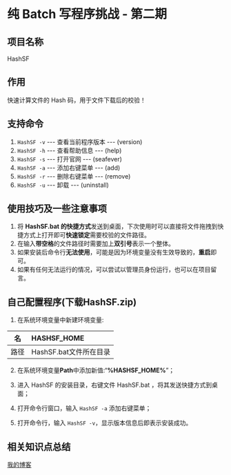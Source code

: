 # 纯 Batch 写程序挑战 - 第二期

## 项目名称

HashSF

## 作用

快速计算文件的 Hash 码，用于文件下载后的校验！

## 支持命令

1. `HashSF -v` --- 查看当前程序版本   ---   (version)
2. `HashSF -h` --- 查看帮助信息       ---   (help)
3. `HashSF -s` --- 打开官网           ---   (seafever)
4. `HashSF -a` --- 添加右键菜单       ---   (add)
5. `HashSF -r` --- 删除右键菜单       ---   (remove)
6. `HashSF -u` --- 卸载               ---   (uninstall)

## 使用技巧及一些注意事项

1. 将 **HashSF.bat 的快捷方式**发送到桌面，下次使用时可以直接将文件拖拽到快捷方式上打开即可**快速锁定**需要校验的文件路径。
2. 在输入**带空格**的文件路径时需要加上**双引号**表示一个整体。
3. 如果安装后命令行**无法使用**，可能是因为环境变量没有生效导致的，**重启**即可。
4. 如果有任何无法运行的情况，可以尝试以管理员身份运行，也可以在项目留言。

## 自己配置程序(下载HashSF.zip)

1. 在系统环境变量中新建环境变量:

|名|HASHSF_HOME|
|:-:|:-|
|路径|HashSF.bat文件所在目录|

2. 在系统环境变量**Path**中添加新值:“**%HASHSF_HOME%**”；

3. 进入 HashSF 的安装目录，右键文件 HashSF.bat ，将其发送快捷方式到桌面；

4. 打开命令行窗口，输入 `HashSF -a` 添加右键菜单；

5. 打开命令行，输入 `HashSF -v`，显示版本信息后即表示安装成功。

## 相关知识点总结

[我的博客](Https://www.cnblogs.com/seafever/p/HashSF.html)
